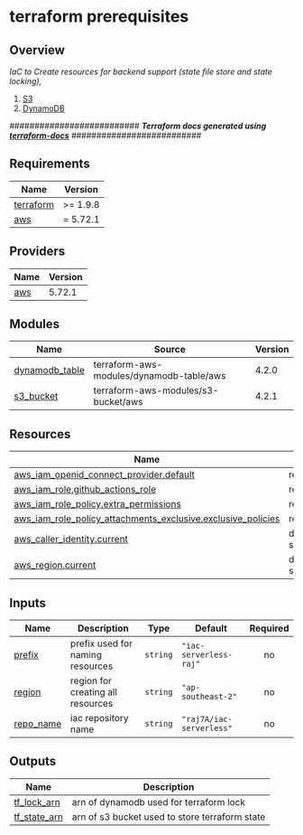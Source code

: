 # terraform prerequisites

## Overview
_IaC to Create resources for backend support (state file store and state locking),_
1. [S3](https://registry.terraform.io/providers/hashicorp/aws/latest/docs/resources/s3_bucket)
2. [DynamoDB](https://registry.terraform.io/providers/hashicorp/aws/latest/docs/resources/dynamodb_table)

########################## **_Terraform docs generated using [terraform-docs](https://terraform-docs.io/user-guide/installation/)_** ##########################
<!-- BEGIN_TF_DOCS -->
## Requirements

| Name | Version |
|------|---------|
| <a name="requirement_terraform"></a> [terraform](#requirement\_terraform) | >= 1.9.8 |
| <a name="requirement_aws"></a> [aws](#requirement\_aws) | = 5.72.1 |

## Providers

| Name | Version |
|------|---------|
| <a name="provider_aws"></a> [aws](#provider\_aws) | 5.72.1 |

## Modules

| Name | Source | Version |
|------|--------|---------|
| <a name="module_dynamodb_table"></a> [dynamodb\_table](#module\_dynamodb\_table) | terraform-aws-modules/dynamodb-table/aws | 4.2.0 |
| <a name="module_s3_bucket"></a> [s3\_bucket](#module\_s3\_bucket) | terraform-aws-modules/s3-bucket/aws | 4.2.1 |

## Resources

| Name | Type |
|------|------|
| [aws_iam_openid_connect_provider.default](https://registry.terraform.io/providers/hashicorp/aws/5.72.1/docs/resources/iam_openid_connect_provider) | resource |
| [aws_iam_role.github_actions_role](https://registry.terraform.io/providers/hashicorp/aws/5.72.1/docs/resources/iam_role) | resource |
| [aws_iam_role_policy.extra_permissions](https://registry.terraform.io/providers/hashicorp/aws/5.72.1/docs/resources/iam_role_policy) | resource |
| [aws_iam_role_policy_attachments_exclusive.exclusive_policies](https://registry.terraform.io/providers/hashicorp/aws/5.72.1/docs/resources/iam_role_policy_attachments_exclusive) | resource |
| [aws_caller_identity.current](https://registry.terraform.io/providers/hashicorp/aws/5.72.1/docs/data-sources/caller_identity) | data source |
| [aws_region.current](https://registry.terraform.io/providers/hashicorp/aws/5.72.1/docs/data-sources/region) | data source |

## Inputs

| Name | Description | Type | Default | Required |
|------|-------------|------|---------|:--------:|
| <a name="input_prefix"></a> [prefix](#input\_prefix) | prefix used for naming resources | `string` | `"iac-serverless-raj"` | no |
| <a name="input_region"></a> [region](#input\_region) | region for creating all resources | `string` | `"ap-southeast-2"` | no |
| <a name="input_repo_name"></a> [repo\_name](#input\_repo\_name) | iac repository name | `string` | `"raj7A/iac-serverless"` | no |

## Outputs

| Name | Description |
|------|-------------|
| <a name="output_tf_lock_arn"></a> [tf\_lock\_arn](#output\_tf\_lock\_arn) | arn of dynamodb used for terraform lock |
| <a name="output_tf_state_arn"></a> [tf\_state\_arn](#output\_tf\_state\_arn) | arn of s3 bucket used to store terraform state |
<!-- END_TF_DOCS -->